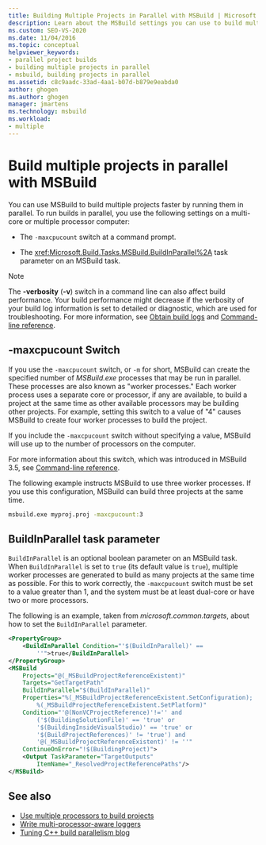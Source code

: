 ```yaml
---
title: Building Multiple Projects in Parallel with MSBuild | Microsoft Docs
description: Learn about the MSBuild settings you can use to build multiple projects faster by running them in parallel.
ms.custom: SEO-VS-2020
ms.date: 11/04/2016
ms.topic: conceptual
helpviewer_keywords:
- parallel project builds
- building multiple projects in parallel
- msbuild, building projects in parallel
ms.assetid: c8c9aadc-33ad-4aa1-b07d-b879e9eabda0
author: ghogen
ms.author: ghogen
manager: jmartens
ms.technology: msbuild
ms.workload:
- multiple
---
```

# Build multiple projects in parallel with MSBuild

You can use MSBuild to build multiple projects faster by running them in parallel. To run builds in parallel, you use the following settings on a multi-core or multiple processor computer:

- The `-maxcpucount` switch at a command prompt.

- The <xref:Microsoft.Build.Tasks.MSBuild.BuildInParallel%2A> task parameter on an MSBuild task.

> [!NOTE]
> The **-verbosity** (**-v**) switch in a command line can also affect build performance. Your build performance might decrease if the verbosity of your build log information is set to detailed or diagnostic, which are used for troubleshooting. For more information, see [Obtain build logs](../msbuild/obtaining-build-logs-with-msbuild.md) and [Command-line reference](../msbuild/msbuild-command-line-reference.md).

## -maxcpucount Switch

If you use the `-maxcpucount` switch, or `-m` for short, MSBuild can create the specified number of *MSBuild.exe* processes that may be run in parallel. These processes are also known as "worker processes." Each worker process uses a separate core or processor, if any are available, to build a project at the same time as other available processors may be building other projects. For example, setting this switch to a value of "4" causes MSBuild to create four worker processes to build the project.

If you include the `-maxcpucount` switch without specifying a value, MSBuild will use up to the number of processors on the computer.

For more information about this switch, which was introduced in MSBuild 3.5, see [Command-line reference](../msbuild/msbuild-command-line-reference.md).

The following example instructs MSBuild to use three worker processes. If you use this configuration, MSBuild can build three projects at the same time.

```cmd
msbuild.exe myproj.proj -maxcpucount:3
```

## BuildInParallel task parameter

`BuildInParallel` is an optional boolean parameter on an MSBuild task. When `BuildInParallel` is set to `true` (its default value is `true`), multiple worker processes are generated to build as many projects at the same time as possible. For this to work correctly, the `-maxcpucount` switch must be set to a value greater than 1, and the system must be at least dual-core or have two or more processors.

The following is an example, taken from *microsoft.common.targets*, about how to set the `BuildInParallel` parameter.

```xml
<PropertyGroup>
    <BuildInParallel Condition="'$(BuildInParallel)' ==
        ''">true</BuildInParallel>
</PropertyGroup>
<MSBuild
    Projects="@(_MSBuildProjectReferenceExistent)"
    Targets="GetTargetPath"
    BuildInParallel="$(BuildInParallel)"
    Properties="%(_MSBuildProjectReferenceExistent.SetConfiguration);
        %(_MSBuildProjectReferenceExistent.SetPlatform)"
    Condition="'@(NonVCProjectReference)'!='' and
        ('$(BuildingSolutionFile)' == 'true' or
        '$(BuildingInsideVisualStudio)' == 'true' or
        '$(BuildProjectReferences)' != 'true') and
        '@(_MSBuildProjectReferenceExistent)' != ''"
    ContinueOnError="!$(BuildingProject)">
    <Output TaskParameter="TargetOutputs"
        ItemName="_ResolvedProjectReferencePaths"/>
</MSBuild>
```

## See also

- [Use multiple processors to build projects](../msbuild/using-multiple-processors-to-build-projects.md)
- [Write multi-processor-aware loggers](../msbuild/writing-multi-processor-aware-loggers.md)
- [Tuning C++ build parallelism blog](https://devblogs.microsoft.com/visualstudio/tuning-c-build-parallelism-in-vs2010/)
